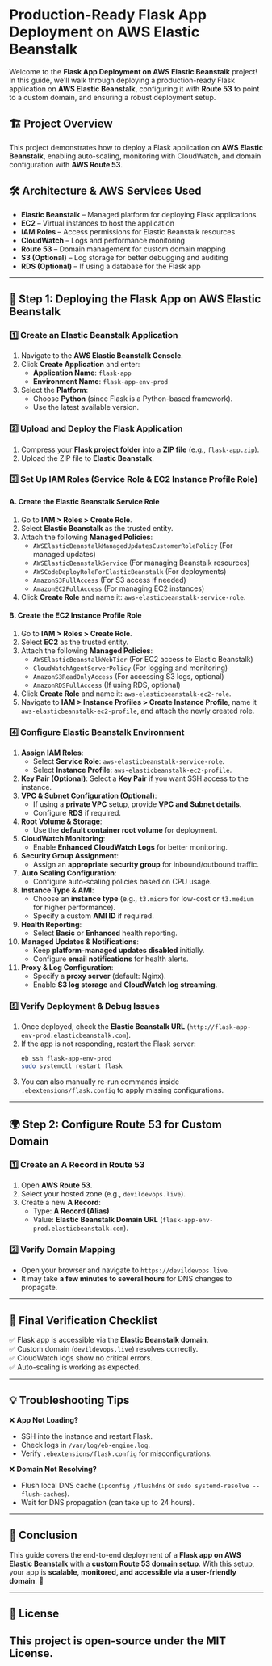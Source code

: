 # Production-Ready Flask App Deployment on AWS Elastic Beanstalk  

Welcome to the **Flask App Deployment on AWS Elastic Beanstalk** project! In this guide, we'll walk through deploying a production-ready Flask application on **AWS Elastic Beanstalk**, configuring it with **Route 53** to point to a custom domain, and ensuring a robust deployment setup.  

## 🏗 **Project Overview**  
This project demonstrates how to deploy a Flask application on **AWS Elastic Beanstalk**, enabling auto-scaling, monitoring with CloudWatch, and domain configuration with **AWS Route 53**.  

## 🛠 **Architecture & AWS Services Used**  
- **Elastic Beanstalk** – Managed platform for deploying Flask applications  
- **EC2** – Virtual instances to host the application  
- **IAM Roles** – Access permissions for Elastic Beanstalk resources  
- **CloudWatch** – Logs and performance monitoring  
- **Route 53** – Domain management for custom domain mapping  
- **S3 (Optional)** – Log storage for better debugging and auditing  
- **RDS (Optional)** – If using a database for the Flask app  

---

## 🚀 **Step 1: Deploying the Flask App on AWS Elastic Beanstalk**  

### 1️⃣ **Create an Elastic Beanstalk Application**  
1. Navigate to the **AWS Elastic Beanstalk Console**.  
2. Click **Create Application** and enter:  
   - **Application Name**: `flask-app`  
   - **Environment Name**: `flask-app-env-prod`  
3. Select the **Platform**:  
   - Choose **Python** (since Flask is a Python-based framework).  
   - Use the latest available version.  

### 2️⃣ **Upload and Deploy the Flask Application**  
1. Compress your **Flask project folder** into a **ZIP file** (e.g., `flask-app.zip`).  
2. Upload the ZIP file to **Elastic Beanstalk**.  

### 3️⃣ **Set Up IAM Roles (Service Role & EC2 Instance Profile Role)**  

#### **A. Create the Elastic Beanstalk Service Role**  
1. Go to **IAM > Roles > Create Role**.  
2. Select **Elastic Beanstalk** as the trusted entity.  
3. Attach the following **Managed Policies**:  
   - `AWSElasticBeanstalkManagedUpdatesCustomerRolePolicy` (For managed updates)  
   - `AWSElasticBeanstalkService` (For managing Beanstalk resources)  
   - `AWSCodeDeployRoleForElasticBeanstalk` (For deployments)  
   - `AmazonS3FullAccess` (For S3 access if needed)  
   - `AmazonEC2FullAccess` (For managing EC2 instances)  
4. Click **Create Role** and name it: `aws-elasticbeanstalk-service-role`.  

#### **B. Create the EC2 Instance Profile Role**  
1. Go to **IAM > Roles > Create Role**.  
2. Select **EC2** as the trusted entity.  
3. Attach the following **Managed Policies**:  
   - `AWSElasticBeanstalkWebTier` (For EC2 access to Elastic Beanstalk)  
   - `CloudWatchAgentServerPolicy` (For logging and monitoring)  
   - `AmazonS3ReadOnlyAccess` (For accessing S3 logs, optional)  
   - `AmazonRDSFullAccess` (If using RDS, optional)  
4. Click **Create Role** and name it: `aws-elasticbeanstalk-ec2-role`.  
5. Navigate to **IAM > Instance Profiles > Create Instance Profile**, name it `aws-elasticbeanstalk-ec2-profile`, and attach the newly created role.  

### 4️⃣ **Configure Elastic Beanstalk Environment**  
1. **Assign IAM Roles**:  
   - Select **Service Role**: `aws-elasticbeanstalk-service-role`.  
   - Select **Instance Profile**: `aws-elasticbeanstalk-ec2-profile`.  
2. **Key Pair (Optional)**: Select a **Key Pair** if you want SSH access to the instance.  
3. **VPC & Subnet Configuration (Optional)**:  
   - If using a **private VPC** setup, provide **VPC and Subnet details**.  
   - Configure **RDS** if required.  
4. **Root Volume & Storage**:  
   - Use the **default container root volume** for deployment.  
5. **CloudWatch Monitoring**:  
   - Enable **Enhanced CloudWatch Logs** for better monitoring.  
6. **Security Group Assignment**:  
   - Assign an **appropriate security group** for inbound/outbound traffic.  
7. **Auto Scaling Configuration**:  
   - Configure auto-scaling policies based on CPU usage.  
8. **Instance Type & AMI**:  
   - Choose an **instance type** (e.g., `t3.micro` for low-cost or `t3.medium` for higher performance).  
   - Specify a custom **AMI ID** if required.  
9. **Health Reporting**:  
   - Select **Basic** or **Enhanced** health reporting.  
10. **Managed Updates & Notifications**:  
    - Keep **platform-managed updates disabled** initially.  
    - Configure **email notifications** for health alerts.  
11. **Proxy & Log Configuration**:  
    - Specify a **proxy server** (default: Nginx).  
    - Enable **S3 log storage** and **CloudWatch log streaming**.  

### 5️⃣ **Verify Deployment & Debug Issues**  
1. Once deployed, check the **Elastic Beanstalk URL** (`http://flask-app-env-prod.elasticbeanstalk.com`).  
2. If the app is not responding, restart the Flask server:  
   ```bash
   eb ssh flask-app-env-prod
   sudo systemctl restart flask
   ```  
3. You can also manually re-run commands inside `.ebextensions/flask.config` to apply missing configurations.  

---

## 🌍 **Step 2: Configure Route 53 for Custom Domain**  

### 1️⃣ **Create an A Record in Route 53**  
1. Open **AWS Route 53**.  
2. Select your hosted zone (e.g., `devildevops.live`).  
3. Create a new **A Record**:  
   - Type: **A Record (Alias)**  
   - Value: **Elastic Beanstalk Domain URL** (`flask-app-env-prod.elasticbeanstalk.com`).  

### 2️⃣ **Verify Domain Mapping**  
- Open your browser and navigate to `https://devildevops.live`.  
- It may take **a few minutes to several hours** for DNS changes to propagate.  

---

## 🎯 **Final Verification Checklist**  
✅ Flask app is accessible via the **Elastic Beanstalk domain**.  
✅ Custom domain (`devildevops.live`) resolves correctly.  
✅ CloudWatch logs show no critical errors.  
✅ Auto-scaling is working as expected.  

---

## 💡 **Troubleshooting Tips**  
❌ **App Not Loading?**  
- SSH into the instance and restart Flask.  
- Check logs in `/var/log/eb-engine.log`.  
- Verify `.ebextensions/flask.config` for misconfigurations.  

❌ **Domain Not Resolving?**  
- Flush local DNS cache (`ipconfig /flushdns` or `sudo systemd-resolve --flush-caches`).  
- Wait for DNS propagation (can take up to 24 hours).  

---

## 📌 **Conclusion**  
This guide covers the end-to-end deployment of a **Flask app on AWS Elastic Beanstalk** with a **custom Route 53 domain setup**. With this setup, your app is **scalable, monitored, and accessible via a user-friendly domain**. 🚀  

---

## 📜 **License**  
This project is open-source under the **MIT License**.  
---

